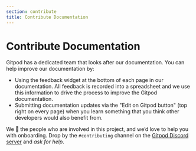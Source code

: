 ```yaml
---
section: contribute
title: Contribute Documentation
---
```


<script context="module">
  export const prerender = true;
</script>

# Contribute Documentation

Gitpod has a dedicated team that looks after our documentation. You can help improve our documentation by:

- Using the feedback widget at the bottom of each page in our documentation. All feedback is recorded into a spreadsheet and we use this information to drive the process to improve the Gitpod documentation.
- Submitting documentation updates via the "Edit on Gitpod button" (top right on every page) when you learn something that you think other developers would also benefit from.

We 🧡 the people who are involved in this project, and we’d love to help you with onboarding. Drop by the `#contributing` channel on the [Gitpod Discord server](https://www.gitpod.io/chat) and _ask for help_.
